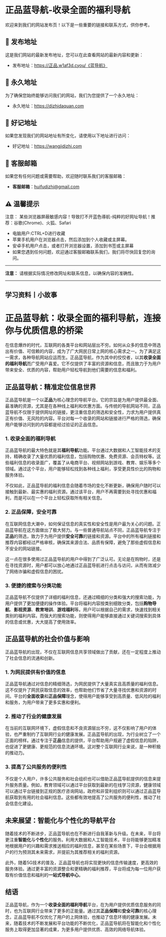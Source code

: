 # 正品蓝导航-收录全面的福利导航

欢迎来到我们的网站发布页！以下是一些重要的链接和联系方式，供你参考。

## 📌 发布地址
这是我们网站的最新发布地址，您可以在此查看网站的最新内容和更新：
- 发布地址：https://正品.w1af3d.cyou/《蓝导航》

## 📍 永久地址
为了确保您始终能够访问我们的网站，我们为您提供了一个永久地址：
- 永久地址：https://dizhidaquan.com

## 🔗 好记地址
如果您发现我们的网站地址有所变化，请使用以下地址进行访问：
- 好记地址：https://wangjidizhi.com

## 📧 客服邮箱
如果您有任何问题或需要帮助，欢迎随时联系我们的客服邮箱：
- **客服邮箱**：huifudizhi@gmail.com

## ⚠️ 温馨提示
注意： 某些浏览器屏蔽敏感内容！导致打不开蓝色導航-纯粹的好网址导航！推荐：谷歌(Chrome)、火狐、Safari
- 电脑用户:CTRL+D进行收藏
- 苹果手机用户在浏览器点击，然后添加到个人收藏或主屏幕。
- 安卓手机用户点击，或者打开浏览器设置，添加到书签或主屏幕
- 如果您遇到任何问题，欢迎通过客服邮箱联系我们，我们将尽快回复您的询问。

---

**注意：** 请根据实际情况修改网址和联系信息，以确保内容的准确性。

---

## 学习资料**丨小故事**
# 正品蓝导航：收录全面的福利导航，连接你与优质信息的桥梁

在信息爆炸的时代，互联网的各类平台和网站层出不穷。如何从众多的信息中筛选出有价值、可信赖的内容，成为了广大网民日常上网的核心需求之一。为了满足这一需求，各种导航网站应运而生。正品蓝导航，作为其中的佼佼者，以其**收录全面的福利导航**而广受用户喜爱。它不仅提供了丰富的资源和信息，而且致力于为用户带来安全、优质的内容，帮助用户轻松导航到他们需要的信息和福利。

## 正品蓝导航：精准定位信息世界

正品蓝导航是一个以**正品**为核心理念的导航平台。它的宗旨是为用户提供最全面、最准确的资源，尤其是在各种线上福利和优惠方面。与传统的导航网站不同，正品蓝导航不仅限于提供网址的链接，更注重信息的筛选和安全性，力求为用户提供真正有价值、无风险的内容。平台对每一个收录的网站和链接进行严格的筛选，确保用户能够访问到的内容都是经过验证的正品信息。

### 1. **收录全面的福利导航**

正品蓝导航的最大特色就是其**福利导航**功能。平台通过大数据和人工智能技术的支持，精确收录了大量优质的福利信息，包括购物优惠、免费资源、会员特权等。这些福利信息的收录面广，覆盖了从电商平台、视频网站到游戏、教育、娱乐等多个领域。通过这个平台，用户能够轻松找到各种线上福利，享受更具性价比的购物和服务体验。

不仅如此，正品蓝导航的福利信息会随着市场的变化不断更新，确保用户随时可以接触到最新、最实惠的福利资源。通过该平台，用户不再需要到处寻找优惠和福利，而是可以在一个平台上轻松获取所有相关信息。

### 2. **正品保障，安全可靠**

在互联网信息大潮中，如何保证信息的真实性和安全性是用户最为关心的问题。正品蓝导航在这方面做出了极大努力。与一些普通导航站点不同，正品蓝导航专注于**正品**的筛选，致力于为用户提供**安全可靠**的链接和资源。平台中的所有福利链接和推荐内容都经过严格审核，确保其来源合法、品质有保障，避免了那些虚假信息和不安全的网站链接。

这一点在很多使用过正品蓝导航的用户中得到了广泛认可。无论是在购物时，还是在寻找资源时，用户都可以放心地通过正品蓝导航进行点击与访问，从而有效减少了网络诈骗和虚假信息的困扰。

### 3. **便捷的搜索与分类功能**

正品蓝导航不仅提供了详细的福利信息，还通过精细的分类和强大的搜索功能，为用户提供了更加便捷的操作体验。平台将福利内容按类别细致分类，包括**购物导航**、**影视资源**、**教育培训**、**游戏福利**等。用户可以根据自己的需求，快速找到相关类别的福利内容。而强大的搜索功能，则使得用户能够直接通过关键词搜索到具体的信息或优惠，大大提高了使用效率。

## 正品蓝导航的社会价值与影响

正品蓝导航的出现，不仅在互联网信息共享领域做出了贡献，还在一定程度上推动了社会信息的流通和创新。

### 1. **为网民提供有价值的信息**

正品蓝导航通过对信息的精细筛选，为网民提供了大量真实且高质量的福利信息。这不仅提升了网民获取信息的效率，也帮助他们节省了大量寻找优惠和资源的时间。平台的**全面收录**和**正品保障**理念，使得用户能够享受到高质量、低风险的福利和服务，为用户带来了更多实惠和便利。

### 2. **推动了行业的健康发展**

在当前的互联网环境下，虚假信息和不良资源层出不穷，这不仅影响了用户的体验，也严重制约了互联网行业的健康发展。正品蓝导航的出现，为行业树立了一个正面的榜样。通过专注于**正品**信息的提供，平台帮助用户规避了虚假信息的陷阱，也促进了更健康、更规范的信息流通环境。这对整个互联网行业来说，是一种积极的推动力。

### 3. **提高了公共服务的便利性**

不仅是个人用户，许多公共服务和社会组织也可以借助正品蓝导航提供的信息来提升服务质量。例如，教育领域可以通过平台获取到最新的在线学习资源，健康领域可以通过平台链接到正规的医疗咨询网站，政府和非营利组织则可以通过正品蓝导航获取到有用的社会福利信息。这些都有效地提高了公共服务的便利性，推动了社会信息化建设。

## 未来展望：智能化与个性化的导航平台

随着技术的不断进步，正品蓝导航也在不断进行自我革新与升级。在未来，平台将更注重**智能化**与**个性化**的服务。利用大数据和人工智能技术，平台将能够更加精准地根据用户的兴趣和需求推送相应的福利信息，甚至在某些场景下，平台会根据用户的行为预测其未来需求，并提前为其推荐相关的福利资源。

此外，随着5G技术的普及，正品蓝导航也将实现更快的信息传输速度，更高效的服务体验。通过更丰富的资源整合和更精确的福利推荐，平台将成为每一位用户获取有价值信息和福利的**一站式导航中心**。

## 结语

正品蓝导航，作为一个**收录全面的福利导航**平台，在为用户提供优质信息服务的同时，也为互联网行业带来了更多的正能量。通过其**正品保障**和**安全可靠**的核心理念，正品蓝导航不仅优化了用户的上网体验，也推动了信息环境的健康发展。未来，随着技术的不断发展和平台功能的不断优化，正品蓝导航将在智能化和个性化服务上取得更加显著的成果，为更多用户提供优质、高效的网络导航体验。
